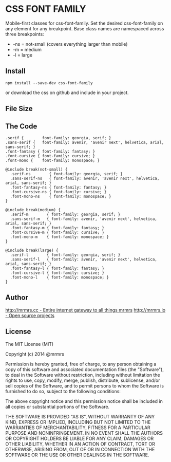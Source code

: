# CSS FONT FAMILY

  Mobile-first classes for css-font-family.
  Set the desired css-font-family on any element for any breakpoint.
  Base class names are namespaced across three breakpoints:

*  -ns = not-small (covers everything larger than mobile)
*  -m  = medium
*  -l  = large

## Install
```
npm install --save-dev css-font-family
```
or download the css on github and include in your project.

## File Size


## The Code
```
.serif {        font-family: georgia, serif; }
.sans-serif {   font-family: avenir, 'avenir next', helvetica, arial, sans-serif; }
.font-fantasy { font-family: fantasy; }
.font-cursive { font-family: cursive; }
.font-mono {    font-family: monospace; }

@include break(not-small) {
  .serif-ns        { font-family: georgia, serif; }
  .sans-serif-ns   { font-family: avenir, 'avenir next', helvetica, arial, sans-serif; }
  .font-fantasy-ns { font-family: fantasy; }
  .font-cursive-ns { font-family: cursive; }
  .font-mono-ns    { font-family: monospace; }
}

@include break(medium) {
  .serif-m        { font-family: georgia, serif; }
  .sans-serif-m   { font-family: avenir, 'avenir next', helvetica, arial, sans-serif; }
  .font-fantasy-m { font-family: fantasy; }
  .font-cursive-m { font-family: cursive; }
  .font-mono-m    { font-family: monospace; }
}

@include break(large) {
  .serif-l        { font-family: georgia, serif; }
  .sans-serif-l   { font-family: avenir, 'avenir next', helvetica, arial, sans-serif; }
  .font-fantasy-l { font-family: fantasy; }
  .font-cursive-l { font-family: cursive; }
  .font-mono-l    { font-family: monospace; }
}

```

## Author

[http://mrmrs.cc - Entire internet gateway to all things mrmrs](http://mrmrs.cc)
[http://mrmrs.io - Open source projects](http://mrmrs.io)

## License

The MIT License (MIT)

Copyright (c) 2014 @mrmrs

Permission is hereby granted, free of charge, to any person obtaining a copy
of this software and associated documentation files (the "Software"), to deal
in the Software without restriction, including without limitation the rights
to use, copy, modify, merge, publish, distribute, sublicense, and/or sell
copies of the Software, and to permit persons to whom the Software is
furnished to do so, subject to the following conditions:

The above copyright notice and this permission notice shall be included in
all copies or substantial portions of the Software.

THE SOFTWARE IS PROVIDED "AS IS", WITHOUT WARRANTY OF ANY KIND, EXPRESS OR
IMPLIED, INCLUDING BUT NOT LIMITED TO THE WARRANTIES OF MERCHANTABILITY,
FITNESS FOR A PARTICULAR PURPOSE AND NONINFRINGEMENT. IN NO EVENT SHALL THE
AUTHORS OR COPYRIGHT HOLDERS BE LIABLE FOR ANY CLAIM, DAMAGES OR OTHER
LIABILITY, WHETHER IN AN ACTION OF CONTRACT, TORT OR OTHERWISE, ARISING FROM,
OUT OF OR IN CONNECTION WITH THE SOFTWARE OR THE USE OR OTHER DEALINGS IN
THE SOFTWARE.

